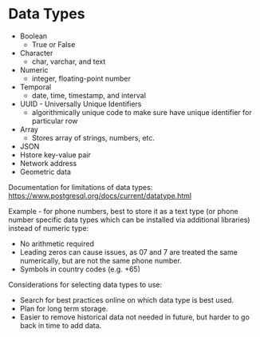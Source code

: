 # Data Types

* Boolean
	* True or False
* Character
	* char, varchar, and text
* Numeric
	* integer, floating-point number
* Temporal
	* date, time, timestamp, and interval
* UUID - Universally Unique Identifiers
	* algorithmically unique code to make sure have unique identifier for particular row
* Array
	* Stores array of strings, numbers, etc.
* JSON
* Hstore key-value pair
* Network address
* Geometric data

Documentation for limitations of data types: https://www.postgresql.org/docs/current/datatype.html

Example - for phone numbers, best to store it as a text type (or phone number specific data types which can be installed via additional libraries) instead of numeric type:
* No arithmetic required
* Leading zeros can cause issues, as 07 and 7 are treated the same numerically, but are not the same phone number.
* Symbols in country codes (e.g. +65)

Considerations for selecting data types to use:
* Search for best practices online on which data type is best used.
* Plan for long term storage.
* Easier to remove historical data not needed in future, but harder to go back in time to add data.
